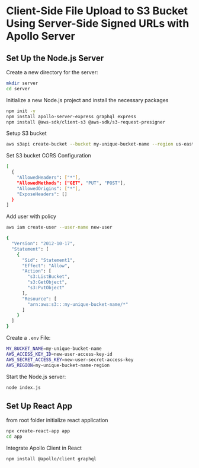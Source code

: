 # Client-Side File Upload to S3 Bucket Using Server-Side Signed URLs with Apollo Server

## Set Up the Node.js Server

Create a new directory for the server:

```bash
mkdir server
cd server
```

Initialize a new Node.js project and install the necessary packages

```bash
npm init -y
npm install apollo-server-express graphql express
npm install @aws-sdk/client-s3 @aws-sdk/s3-request-presigner
```

Setup S3 bucket

```bash
aws s3api create-bucket --bucket my-unique-bucket-name --region us-east-1 --create-bucket-configuration LocationConstraint=us-east-1
```

Set S3 bucket CORS Configuration

```bash
[
  {
    "AllowedHeaders": ["*"],
    "AllowedMethods": ["GET", "PUT", "POST"],
    "AllowedOrigins": ["*"],
    "ExposeHeaders": []
  }
]
```

Add user with policy

```bash
aws iam create-user --user-name new-user
```

```bash
{
  "Version": "2012-10-17",
  "Statement": [
    {
      "Sid": "Statement1",
      "Effect": "Allow",
      "Action": [
        "s3:ListBucket",
        "s3:GetObject",
        "s3:PutObject"
      ],
      "Resource": [
        "arn:aws:s3:::my-unique-bucket-name/*"
      ]
    }
  ]
}
```

Create a `.env` File:

```bash
MY_BUCKET_NAME=my-unique-bucket-name
AWS_ACCESS_KEY_ID=new-user-access-key-id
AWS_SECRET_ACCESS_KEY=new-user-secret-access-key
AWS_REGION=my-unique-bucket-name-region
```

Start the Node.js server:

```bash
node index.js
```

## Set Up React App

from root folder initialize react application

```bash
npx create-react-app app
cd app
```

Integrate Apollo Client in React

```bash
npm install @apollo/client graphql
```
